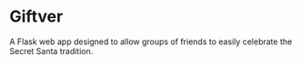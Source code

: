 # Giftver
A Flask web app designed to allow groups of friends to easily celebrate the Secret Santa tradition.
